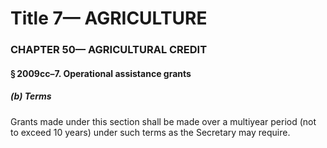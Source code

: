 
# Title 7— AGRICULTURE
### CHAPTER 50— AGRICULTURAL CREDIT
#### § 2009cc–7. Operational assistance grants
##### (b) Terms

Grants made under this section shall be made over a multiyear period (not to exceed 10 years) under such terms as the Secretary may require.
